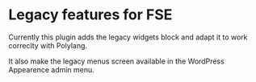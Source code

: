 # Legacy features for FSE

Currently this plugin adds the legacy widgets block and adapt it to work correclty with Polylang.

It also make the legacy menus screen available in the WordPress Appearence admin menu.

